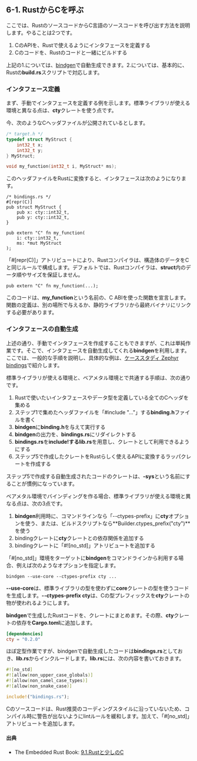 ## 6-1. RustからCを呼ぶ

ここでは、RustのソースコードからC言語のソースコードを呼び出す方法を説明します。やることは2つです。

1. CのAPIを、Rustで使えるようにインタフェースを定義する
2. Cのコードを、Rustのコードと一緒にビルドする

上記の1.については、[bindgen]で自動生成できます。2.については、基本的に、Rustの**build.rs**スクリプトで対応します。

[bindgen]: https://github.com/rust-lang/rust-bindgen

### インタフェース定義

まず、手動でインタフェースを定義する例を示します。標準ライブラリが使える環境と異なる点は、**cty**クレートを使う点です。

今、次のようなCヘッダファイルが公開されているとします。

```c
/* target.h */
typedef struct MyStruct {
    int32_t x;
    int32_t y;
} MyStruct;

void my_function(int32_t i, MyStruct* ms);
```

このヘッダファイルをRustに変換すると、インタフェースは次のようになります。

```rust,ignore
/* bindings.rs */
#[repr(C)]
pub struct MyStruct {
    pub x: cty::int32_t,
    pub y: cty::int32_t,
}

pub extern "C" fn my_function(
    i: cty::int32_t,
    ms: *mut MyStruct
);
```

「#[repr(C)]」アトリビュートにより、Rustコンパイラは、構造体のデータをCと同じルールで構成します。デフォルトでは、Rustコンパイラは、**struct**内のデータ順やサイズを保証しません。

```rust,ignore
pub extern "C" fn my_function(...);
```

このコードは、**my_function**という名前の、C ABIを使った関数を宣言します。関数の定義は、別の場所で与えるか、静的ライブラリから最終バイナリにリンクする必要があります。

### インタフェースの自動生成

上述の通り、手動でインタフェースを作成することもできますが、これは単純作業です。そこで、インタフェースを自動生成してくれる**bindgen**を利用します。ここでは、一般的な手順を説明し、具体的な例は、[ケーススタディ Zephyr bindings]で紹介します。

[ケーススタディ Zephyr bindings]: ./zephyr-bindings.html

標準ライブラリが使える環境と、ベアメタル環境とで共通する手順は、次の通りです。

1. Rustで使いたいインタフェースやデータ型を定義している全てのCヘッダを集める
2. ステップ1で集めたヘッダファイルを「#include "..."」する**binding.h**ファイルを書く
3. **bindgen**に**binding.h**を与えて実行する
4. **bindgen**の出力を、**bindings.rs**にリダイレクトする
5. **bindings.rs**を**include!**する**lib.rs**を用意し、クレートとして利用できるようにする
6. ステップ5で作成したクレートをRustらしく使えるAPIに変換するラッパクレートを作成する

ステップ5で作成する自動生成されたコードのクレートは、**-sys**という名前にすることが慣例になっています。

ベアメタル環境でバインディングを作る場合、標準ライブラリが使える環境と異なる点は、次の3点です。

1. **bindgen**利用時に、コマンドラインなら「--ctypes-prefix」に**cty**オプションを使う、または、ビルドスクリプトなら**Builder.ctypes_prefix("cty")**を使う
2. bindingクレートに**cty**クレートとの依存関係を追加する
3. bindingクレートに「#![no_std]」アトリビュートを追加する

「#[no_std]」環境をターゲットに**bindgen**をコマンドラインから利用する場合、例えば次のようなオプションを指定します。

```
bindgen --use-core --ctypes-prefix cty ...
```

**--use-core**は、標準ライブラリの型を使わずに**core**クレートの型を使うコードを生成します。**--ctypes-prefix cty**は、Cの型プレフィックスを**cty**クレートの物が使われるようにします。

**bindgen**で生成したRustコードを、クレートにまとめます。その際、**cty**クレートの依存を**Cargo.toml**に追加します。

```toml
[dependencies]
cty = "0.2.0"
```

ほぼ定型作業ですが、bindgenで自動生成したコードは**bindings.rs**としておき、**lib.rs**からインクルードします。**lib.rs**には、次の内容を書いておきます。

```rust
#![no_std]
#![allow(non_upper_case_globals)]
#![allow(non_camel_case_types)]
#![allow(non_snake_case)]

include!("bindings.rs");
```

Cのソースコードは、Rust推奨のコーディングスタイルに沿っていないため、コンパイル時に警告が出ないようにlintルールを緩和します。加えて、「#[no_std]」アトリビュートを追加します。

#### 出典

- The Embedded Rust Book: [9.1.Rustと少しのC]

[9.1.Rustと少しのC]: https://tomoyuki-nakabayashi.github.io/book/interoperability/c-with-rust.html